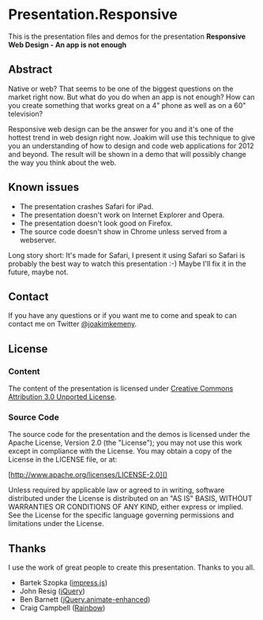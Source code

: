 # Presentation.Responsive

This is the presentation files and demos for the presentation **Responsive Web Design - An app is
not enough**

## Abstract

Native or web? That seems to be one of the biggest questions on the market right now. But what do
you do when an app is not enough? How can you create something that works great on a 4" phone as
well as on a 60" television?

Responsive web design can be the answer for you and it's one of the hottest trend in web design
right now. Joakim will use this technique to give you an understanding of how to design and code
web applications for 2012 and beyond. The result will be shown in a demo that will possibly change
the way you think about the web.

## Known issues

* The presentation crashes Safari for iPad.
* The presentation doesn't work on Internet Explorer and Opera.
* The presentation doesn't look good on Firefox.
* The source code doesn't show in Chrome unless served from a webserver.

Long story short: It's made for Safari, I present it using Safari so Safari is probably the best
way to watch this presentation :-) Maybe I'll fix it in the future, maybe not.

## Contact

If you have any questions or if you want me to come and speak to can contact me on Twitter
[@joakimkemeny](http://twitter.com/joakimkemeny).

## License

### Content

The content of the presentation is licensed under
[Creative Commons Attribution 3.0 Unported License](http://creativecommons.org/licenses/by/3.0/).

### Source Code

The source code for the presentation and the demos is licensed under the Apache License,
Version 2.0 (the "License"); you may not use this work except in compliance with the License.
You may obtain a copy of the License in the LICENSE file, or at:

[http://www.apache.org/licenses/LICENSE-2.0]()

Unless required by applicable law or agreed to in writing, software distributed under the License
is distributed on an "AS IS" BASIS, WITHOUT WARRANTIES OR CONDITIONS OF ANY KIND, either express or
implied. See the License for the specific language governing permissions and limitations under
the License.

## Thanks

I use the work of great people to create this presentation. Thanks to you all.

* Bartek Szopka ([impress.js](http://bartaz.github.com/impress.js))
* John Resig ([jQuery](http://jquery.com))
* Ben Barnett ([jQuery.animate-enhanced](http://github.com/benbarnett/jQuery-Animate-Enhanced))
* Craig Campbell ([Rainbow](http://rainbowco.de))
